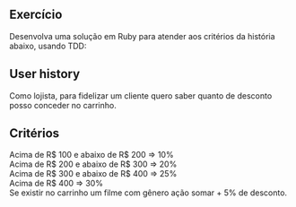 ## Exercício

Desenvolva uma solução em Ruby para atender aos critérios da história abaixo, usando TDD:

## User history

Como lojista, para fidelizar um cliente quero saber quanto de desconto posso conceder no carrinho.

## Critérios

Acima de R$ 100 e abaixo de R$ 200 => 10% <br>
Acima de R$ 200 e abaixo de R$ 300 => 20% <br>
Acima de R$ 300 e abaixo de R$ 400 => 25% <br>
Acima de R$ 400 => 30% <br>
Se existir no carrinho um filme com gênero ação somar + 5% de desconto.
